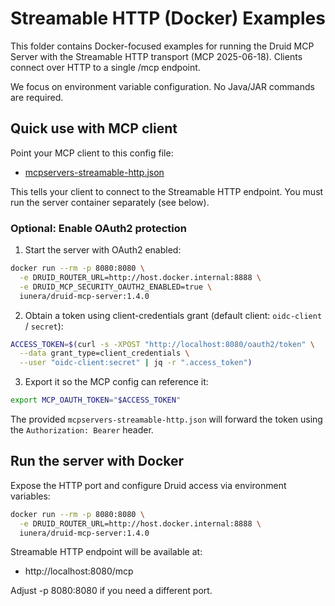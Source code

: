 # Streamable HTTP (Docker) Examples

This folder contains Docker-focused examples for running the Druid MCP Server with the Streamable HTTP transport (MCP 2025-06-18). Clients connect over HTTP to a single /mcp endpoint.

We focus on environment variable configuration. No Java/JAR commands are required.

## Quick use with MCP client

Point your MCP client to this config file:
- [mcpservers-streamable-http.json](mcpservers-streamable-http.json)

This tells your client to connect to the Streamable HTTP endpoint. You must run the server container separately (see below).

### Optional: Enable OAuth2 protection

1) Start the server with OAuth2 enabled:

```bash
docker run --rm -p 8080:8080 \
  -e DRUID_ROUTER_URL=http://host.docker.internal:8888 \
  -e DRUID_MCP_SECURITY_OAUTH2_ENABLED=true \
  iunera/druid-mcp-server:1.4.0
```

2) Obtain a token using client-credentials grant (default client: `oidc-client` / `secret`):

```bash
ACCESS_TOKEN=$(curl -s -XPOST "http://localhost:8080/oauth2/token" \
  --data grant_type=client_credentials \
  --user "oidc-client:secret" | jq -r ".access_token")
```

3) Export it so the MCP config can reference it:

```bash
export MCP_OAUTH_TOKEN="$ACCESS_TOKEN"
```

The provided `mcpservers-streamable-http.json` will forward the token using the `Authorization: Bearer` header.

## Run the server with Docker

Expose the HTTP port and configure Druid access via environment variables:

```bash
docker run --rm -p 8080:8080 \
  -e DRUID_ROUTER_URL=http://host.docker.internal:8888 \
  iunera/druid-mcp-server:1.4.0
```

Streamable HTTP endpoint will be available at:
- http://localhost:8080/mcp

Adjust -p 8080:8080 if you need a different port.

